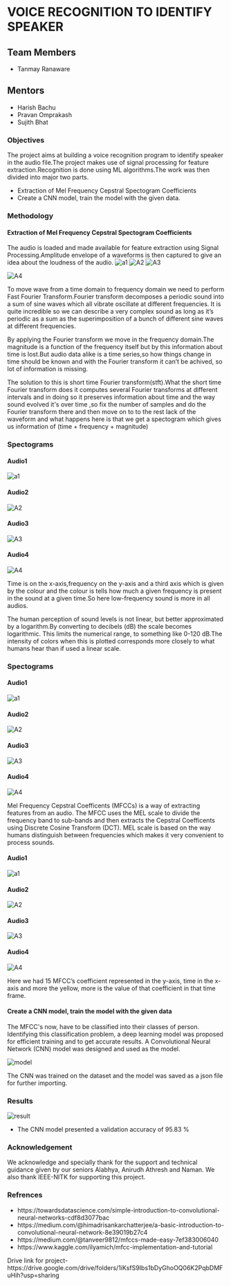 
# VOICE RECOGNITION TO IDENTIFY SPEAKER

## Team Members
<ul>
 <li>Tanmay Ranaware</li>
 </ul>

## Mentors
<ul>
 <li>Harish Bachu</li>
<li>Pravan Omprakash</li>
 <li>Sujith Bhat</li>
</ul>

### Objectives
<p>
The project aims at building a voice recognition program to identify speaker in the audio file.The project makes use of signal processing for feature extraction.Recognition is done using ML algorithms.The work was then divided into major two parts.
 </p>
<ul>
 <li>Extraction of Mel Frequency Cepstral Spectogram Coefficients</li>
<li>Create a CNN model, train the model with the given data.</li>
 </ul>
 
### Methodology
#### Extraction of Mel Frequency Cepstral Spectogram Coefficients
The audio is loaded and made available for feature extraction using Signal Processing.Amplitude envelope of a waveforms is then  captured to  give an idea about the loudness of the audio.
![a1](https://user-images.githubusercontent.com/56064349/102716091-95aa6d00-42ff-11eb-888b-663548d30692.png)
![A2](https://user-images.githubusercontent.com/56064349/102716092-96430380-42ff-11eb-9434-f9085d76c3c7.png)
![A3](https://user-images.githubusercontent.com/56064349/102716093-96430380-42ff-11eb-9f1f-be7bb189ec59.png)
 
![A4](https://user-images.githubusercontent.com/56064349/102716089-94794000-42ff-11eb-901a-1895564e2f42.png)

To move wave from a time domain to frequency domain we need to perform Fast Fourier Transform.Fourier transform decomposes a periodic sound into a sum of sine waves which all vibrate oscillate at different frequencies. It is quite incredible so we can describe a very complex sound as long as it’s periodic as a sum as the superimposition of a bunch of different sine waves at different frequencies.
<p>
 By applying the Fourier transform we move in the frequency domain.The magnitude is a function of the frequency itself but by this information about time is lost.But audio data alike is a time series,so how things change in time should be known and with the Fourier transform it can’t be achived, so lot of information is missing.
</p>

 The solution to this is short time Fourier transform(stft).What the short time Fourier transform does it computes several Fourier transforms at different intervals and in doing so it preserves information about time and the way sound evolved it's over time ,so  fix the number of samples  and do the Fourier transform there and then  move on to to the rest lack of the waveform and what happens here is that we get a spectogram which gives us information of (time + frequency + magnitude)
 
  
 ### Spectograms
 #### Audio1
 ![a1](https://user-images.githubusercontent.com/56064349/102787596-55162680-43c7-11eb-8de8-7ee336221851.png)
 
 #### Audio2
 ![A2](https://user-images.githubusercontent.com/56064349/102787598-56475380-43c7-11eb-81f2-bba470da4dce.png)

 #### Audio3
![A3](https://user-images.githubusercontent.com/56064349/102787600-56dfea00-43c7-11eb-9bf9-995019187fa1.png)

 #### Audio4
 ![A4](https://user-images.githubusercontent.com/56064349/102787591-534c6300-43c7-11eb-96bc-37d3d8afc37c.png)

  
 Time is on the x-axis,frequency on the y-axis and a third axis which is given by the colour and the colour is tells how much a given frequency is present in the sound at a given time.So here low-frequency sound is more in all audios.
 
 The human perception of sound levels is not linear, but better approximated by a logarithm.By converting to decibels (dB) the scale becomes logarithmic. This limits the numerical range, to something like 0-120 dB.The intensity of colors when this is plotted corresponds more closely to what humans hear than if  used a linear scale.
 
 ### Spectograms
 
 #### Audio1
 
 ![a1](https://user-images.githubusercontent.com/56064349/102709881-7813de00-42d4-11eb-9f7f-e67f7eff82d5.png)
  
 #### Audio2
 
 ![A2](https://user-images.githubusercontent.com/56064349/102709883-7a763800-42d4-11eb-9065-3122de17df23.png)

 #### Audio3
 
 ![A3](https://user-images.githubusercontent.com/56064349/102709886-7cd89200-42d4-11eb-8766-24e9e414ac18.png)

 
 #### Audio4
 
 ![A4](https://user-images.githubusercontent.com/56064349/102709887-7ea25580-42d4-11eb-9849-f128fb54f556.png)
 
 
 Mel Frequency Cepstral Coefficents (MFCCs) is a way of extracting features from an audio. The MFCC uses the MEL scale to divide the frequency band to sub-bands and then extracts the Cepstral Coefficents using Discrete Cosine Transform (DCT). MEL scale is based on the way humans distinguish between frequencies which makes it very convenient to process sounds.
 
 #### Audio1
![a1](https://user-images.githubusercontent.com/56064349/102711109-48b59f00-42dd-11eb-9b3e-5a96280e6bc8.png)
 
 #### Audio2
![A2](https://user-images.githubusercontent.com/56064349/102711110-494e3580-42dd-11eb-82ab-5a190d115ed1.png)
 #### Audio3
![A3](https://user-images.githubusercontent.com/56064349/102711105-46ebdb80-42dd-11eb-8f5e-926f942e025f.png)
 #### Audio4
![A4](https://user-images.githubusercontent.com/56064349/102711106-481d0880-42dd-11eb-9cc7-ce489b03c545.png)
 
 
Here we had 15 MFCC’s coefficient represented in the y-axis, time in the x-axis and more the yellow, more is the value of that coefficient in that time frame.

#### Create a CNN model, train the model with the given data

The MFCC's now, have to be classified into their classes of person. Identifying this classification problem, a deep learning model was proposed for efficient training and to get accurate results. A Convolutional Neural Network (CNN) model was designed and used as the model.

![model](https://user-images.githubusercontent.com/56064349/102711322-b7472c80-42de-11eb-9640-57078fab696b.png)

The CNN was trained on the dataset and the model was saved as a json file for further importing.

### Results
![result](https://user-images.githubusercontent.com/56064349/102712202-3b9cae00-42e5-11eb-9094-7ea69d7732a7.png)
<ul>
 <li>The CNN model presented a validation accuracy of  95.83 %</li>
 </ul>
 
 ### Acknowledgement
 
 We acknowledge and specially thank for the support and technical guidance given by our seniors Alabhya, Anirudh Athresh and Naman. We also thank IEEE-NITK for supporting this project.
 
  ### Refrences
  <ul>
 <li>https://towardsdatascience.com/simple-introduction-to-convolutional-neural-networks-cdf8d3077bac</li>
 <li>https://medium.com/@himadrisankarchatterjee/a-basic-introduction-to-convolutional-neural-network-8e39019b27c4</li>
 <li>https://medium.com/@tanveer9812/mfccs-made-easy-7ef383006040</li>
 <li>https://www.kaggle.com/ilyamich/mfcc-implementation-and-tutorial</li>
 </ul>
 Drive link for project-https://drive.google.com/drive/folders/1iKsfS9Ibs1bDyGhoOQ06K2PqbDMFuHih?usp=sharing

 
 
 
 
   
    
    


